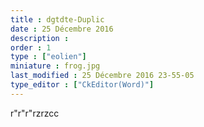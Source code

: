 ```yaml
---
title : dgtdte-Duplic
date : 25 Décembre 2016
description : 
order : 1
type : ["eolien"]
miniature : frog.jpg
last_modified : 25 Décembre 2016 23-55-05
type_editor : ["CkEditor(Word)"]
---
```

<p>r&quot;r&quot;r&quot;rzrzcc</p>
